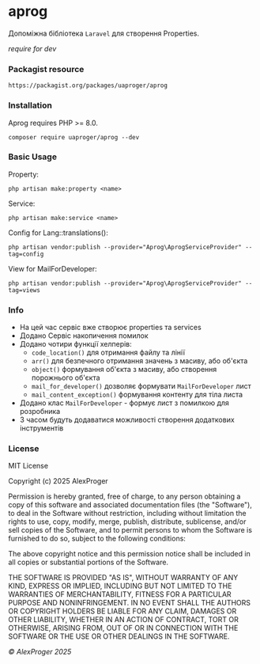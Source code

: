 # aprog

Допоміжна бібліотека `Laravel` для створення Properties.

*require for dev*

### Packagist resource

```shell
https://packagist.org/packages/uaproger/aprog
```

### Installation

Aprog requires PHP >= 8.0.

```shell
composer require uaproger/aprog --dev
```

### Basic Usage

Property:
```shell
php artisan make:property <name>
```

Service:
```shell
php artisan make:service <name>
```

Config for Lang::translations():
```shell
php artisan vendor:publish --provider="Aprog\AprogServiceProvider" --tag=config
```

View for MailForDeveloper:
```shell
php artisan vendor:publish --provider="Aprog\AprogServiceProvider" --tag=views
```


### Info

- На цей час сервіс вже створює properties та services
- Додано Сервіс накопичення помилок
- Додано чотири функції хелперів:
    - `code_location()` для отримання файлу та лінії
    - `arr()` для безпечного отримання значень з масиву, або об'єкта
    - `object()` формування об'єкта з масиву, або створення порожнього об'єкта
    - `mail_for_developer()` дозволяє формувати `MailForDeveloper` лист
    - `mail_content_exception()` формування контенту для тіла листа
- Додано клас `MailForDeveloper` - формує лист з помилкою для розробника
- З часом будуть додаватися можливості створення додаткових інструментів

### License
MIT License

Copyright (c) 2025 AlexProger

Permission is hereby granted, free of charge, to any person obtaining a copy
of this software and associated documentation files (the "Software"), to deal
in the Software without restriction, including without limitation the rights
to use, copy, modify, merge, publish, distribute, sublicense, and/or sell
copies of the Software, and to permit persons to whom the Software is
furnished to do so, subject to the following conditions:

The above copyright notice and this permission notice shall be included in all
copies or substantial portions of the Software.

THE SOFTWARE IS PROVIDED "AS IS", WITHOUT WARRANTY OF ANY KIND, EXPRESS OR
IMPLIED, INCLUDING BUT NOT LIMITED TO THE WARRANTIES OF MERCHANTABILITY,
FITNESS FOR A PARTICULAR PURPOSE AND NONINFRINGEMENT. IN NO EVENT SHALL THE
AUTHORS OR COPYRIGHT HOLDERS BE LIABLE FOR ANY CLAIM, DAMAGES OR OTHER
LIABILITY, WHETHER IN AN ACTION OF CONTRACT, TORT OR OTHERWISE, ARISING FROM,
OUT OF OR IN CONNECTION WITH THE SOFTWARE OR THE USE OR OTHER DEALINGS IN THE
SOFTWARE.

*&copy; AlexProger 2025*